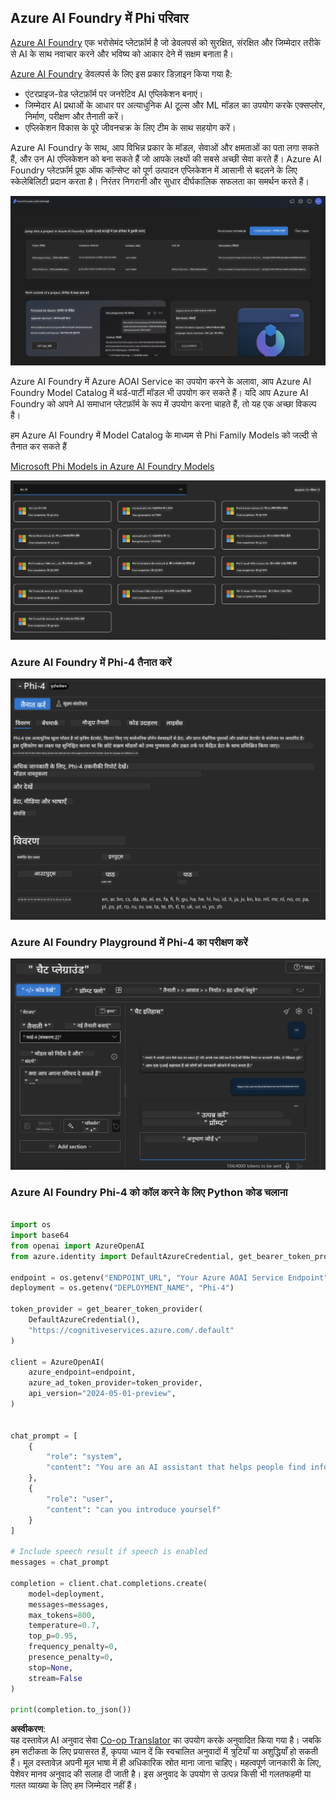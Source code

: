 <!--
CO_OP_TRANSLATOR_METADATA:
{
  "original_hash": "3ae21dc5554e888defbe57946ee995ee",
  "translation_date": "2025-07-16T19:08:02+00:00",
  "source_file": "md/01.Introduction/02/03.AzureAIFoundry.md",
  "language_code": "hi"
}
-->
## Azure AI Foundry में Phi परिवार

[Azure AI Foundry](https://ai.azure.com) एक भरोसेमंद प्लेटफ़ॉर्म है जो डेवलपर्स को सुरक्षित, संरक्षित और जिम्मेदार तरीके से AI के साथ नवाचार करने और भविष्य को आकार देने में सक्षम बनाता है।

[Azure AI Foundry](https://ai.azure.com) डेवलपर्स के लिए इस प्रकार डिज़ाइन किया गया है:

- एंटरप्राइज-ग्रेड प्लेटफ़ॉर्म पर जनरेटिव AI एप्लिकेशन बनाएं।
- जिम्मेदार AI प्रथाओं के आधार पर अत्याधुनिक AI टूल्स और ML मॉडल का उपयोग करके एक्सप्लोर, निर्माण, परीक्षण और तैनाती करें।
- एप्लिकेशन विकास के पूरे जीवनचक्र के लिए टीम के साथ सहयोग करें।

Azure AI Foundry के साथ, आप विभिन्न प्रकार के मॉडल, सेवाओं और क्षमताओं का पता लगा सकते हैं, और उन AI एप्लिकेशन को बना सकते हैं जो आपके लक्ष्यों की सबसे अच्छी सेवा करते हैं। Azure AI Foundry प्लेटफ़ॉर्म प्रूफ ऑफ कॉन्सेप्ट को पूर्ण उत्पादन एप्लिकेशन में आसानी से बदलने के लिए स्केलेबिलिटी प्रदान करता है। निरंतर निगरानी और सुधार दीर्घकालिक सफलता का समर्थन करते हैं।

![portal](../../../../../translated_images/AIFoundryPorral.6b1094b101dd499e32f2b018f2dabab4b287dc776bd01f41853404af0d6faf30.hi.png)

Azure AI Foundry में Azure AOAI Service का उपयोग करने के अलावा, आप Azure AI Foundry Model Catalog में थर्ड-पार्टी मॉडल भी उपयोग कर सकते हैं। यदि आप Azure AI Foundry को अपने AI समाधान प्लेटफ़ॉर्म के रूप में उपयोग करना चाहते हैं, तो यह एक अच्छा विकल्प है।

हम Azure AI Foundry में Model Catalog के माध्यम से Phi Family Models को जल्दी से तैनात कर सकते हैं

[Microsoft Phi Models in Azure AI Foundry Models](https://ai.azure.com/explore/models/?selectedCollection=phi)

![ModelCatalog](../../../../../translated_images/AIFoundryModelCatalog.3923945fa7be5b5f080fff2eb8b74369dd7459803eac5963ca145d01adbbc94c.hi.png)

### **Azure AI Foundry में Phi-4 तैनात करें**


![Phi4](../../../../../translated_images/AIFoundryPhi4.eece9ddb0d817a033c3466b60b8d59aec1fbc4c2ea521c039e3f378d747ed6b6.hi.png)

### **Azure AI Foundry Playground में Phi-4 का परीक्षण करें**

![Playground](../../../../../translated_images/AIFoundryPlayground.193b81a9e472c5d1bbbab46dce575decb6577f7e306a022bc785a72bbffccca1.hi.png)

### **Azure AI Foundry Phi-4 को कॉल करने के लिए Python कोड चलाना**


```python

import os  
import base64
from openai import AzureOpenAI  
from azure.identity import DefaultAzureCredential, get_bearer_token_provider  
        
endpoint = os.getenv("ENDPOINT_URL", "Your Azure AOAI Service Endpoint")  
deployment = os.getenv("DEPLOYMENT_NAME", "Phi-4")  
      
token_provider = get_bearer_token_provider(  
    DefaultAzureCredential(),  
    "https://cognitiveservices.azure.com/.default"  
)  
  
client = AzureOpenAI(  
    azure_endpoint=endpoint,  
    azure_ad_token_provider=token_provider,  
    api_version="2024-05-01-preview",  
)  
  

chat_prompt = [
    {
        "role": "system",
        "content": "You are an AI assistant that helps people find information."
    },
    {
        "role": "user",
        "content": "can you introduce yourself"
    }
] 
    
# Include speech result if speech is enabled  
messages = chat_prompt 

completion = client.chat.completions.create(  
    model=deployment,  
    messages=messages,
    max_tokens=800,  
    temperature=0.7,  
    top_p=0.95,  
    frequency_penalty=0,  
    presence_penalty=0,
    stop=None,  
    stream=False  
)  
  
print(completion.to_json())  

```

**अस्वीकरण**:  
यह दस्तावेज़ AI अनुवाद सेवा [Co-op Translator](https://github.com/Azure/co-op-translator) का उपयोग करके अनुवादित किया गया है। जबकि हम सटीकता के लिए प्रयासरत हैं, कृपया ध्यान दें कि स्वचालित अनुवादों में त्रुटियाँ या अशुद्धियाँ हो सकती हैं। मूल दस्तावेज़ अपनी मूल भाषा में ही अधिकारिक स्रोत माना जाना चाहिए। महत्वपूर्ण जानकारी के लिए, पेशेवर मानव अनुवाद की सलाह दी जाती है। इस अनुवाद के उपयोग से उत्पन्न किसी भी गलतफहमी या गलत व्याख्या के लिए हम जिम्मेदार नहीं हैं।